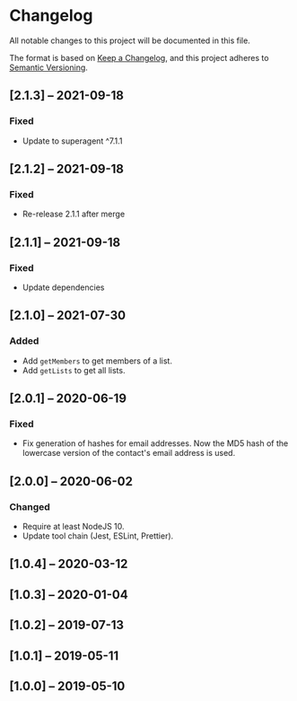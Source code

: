 # Changelog

All notable changes to this project will be documented in this file.

The format is based on [Keep a Changelog](https://keepachangelog.com/en/1.0.0/),
and this project adheres to [Semantic Versioning](https://semver.org/spec/v2.0.0.html).

## [2.1.3] – 2021-09-18

### Fixed

- Update to superagent ^7.1.1

## [2.1.2] – 2021-09-18

### Fixed

- Re-release 2.1.1 after merge

## [2.1.1] – 2021-09-18

### Fixed

- Update dependencies

## [2.1.0] – 2021-07-30

### Added

- Add `getMembers` to get members of a list.
- Add `getLists` to get all lists.

## [2.0.1] – 2020-06-19

### Fixed

- Fix generation of hashes for email addresses. Now the MD5 hash of the lowercase version of the contact's email address is used.

## [2.0.0] – 2020-06-02

### Changed

- Require at least NodeJS 10.
- Update tool chain (Jest, ESLint, Prettier).

## [1.0.4] – 2020-03-12

## [1.0.3] – 2020-01-04

## [1.0.2] – 2019-07-13

## [1.0.1] – 2019-05-11

## [1.0.0] – 2019-05-10
